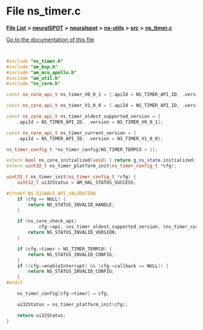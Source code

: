 

# File ns\_timer.c

[**File List**](files.md) **>** [**neuralSPOT**](dir_75594cce7c7773aa3cb253214bf56510.md) **>** [**neuralspot**](dir_b737d82f35ec218ac5a7ef4105db9c0e.md) **>** [**ns-utils**](dir_8caed56d1b8d43fb57ec0577c38aa59e.md) **>** [**src**](dir_5922fa0bec7bd191dd0e3ff5da447491.md) **>** [**ns\_timer.c**](ns__timer_8c.md)

[Go to the documentation of this file](ns__timer_8c.md)

```C++


#include "ns_timer.h"
#include "am_bsp.h"
#include "am_mcu_apollo.h"
#include "am_util.h"
#include "ns_core.h"

const ns_core_api_t ns_timer_V0_0_1 = {.apiId = NS_TIMER_API_ID, .version = NS_TIMER_V0_0_1};

const ns_core_api_t ns_timer_V1_0_0 = {.apiId = NS_TIMER_API_ID, .version = NS_TIMER_V1_0_0};

const ns_core_api_t ns_timer_oldest_supported_version = {
    .apiId = NS_TIMER_API_ID, .version = NS_TIMER_V0_0_1};

const ns_core_api_t ns_timer_current_version = {
    .apiId = NS_TIMER_API_ID, .version = NS_TIMER_V1_0_0};

ns_timer_config_t *ns_timer_config[NS_TIMER_TEMPCO + 1];

extern bool ns_core_initialized(void) { return g_ns_state.initialized; }
extern uint32_t ns_timer_platform_init(ns_timer_config_t *cfg);

uint32_t ns_timer_init(ns_timer_config_t *cfg) {
    uint32_t ui32Status = AM_HAL_STATUS_SUCCESS;

#ifndef NS_DISABLE_API_VALIDATION
    if (cfg == NULL) {
        return NS_STATUS_INVALID_HANDLE;
    }

    if (ns_core_check_api(
            cfg->api, &ns_timer_oldest_supported_version, &ns_timer_current_version)) {
        return NS_STATUS_INVALID_VERSION;
    }

    if (cfg->timer > NS_TIMER_TEMPCO) {
        return NS_STATUS_INVALID_CONFIG;
    }
    if ((cfg->enableInterrupt) && (cfg->callback == NULL)) {
        return NS_STATUS_INVALID_CONFIG;
    }
#endif

    ns_timer_config[cfg->timer] = cfg;

    ui32Status = ns_timer_platform_init(cfg);

    return ui32Status;
}

```

